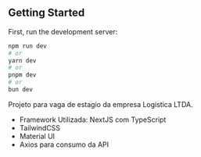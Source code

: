 ## Getting Started

First, run the development server:
```bash
npm run dev
# or
yarn dev
# or
pnpm dev
# or
bun dev
```

Projeto para vaga de estagio da empresa Logistica LTDA.

<ul>
  <li>Framework Utilizada: NextJS com TypeScript</li>
  <li>TailwindCSS</li>
  <li>Material UI</li>
  <li>Axios para consumo da API</li>
</ul>

